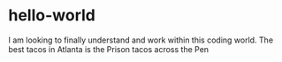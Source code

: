 # hello-world
I am looking to finally understand and work within this coding world. 
The best tacos in Atlanta is the Prison tacos across the Pen 
